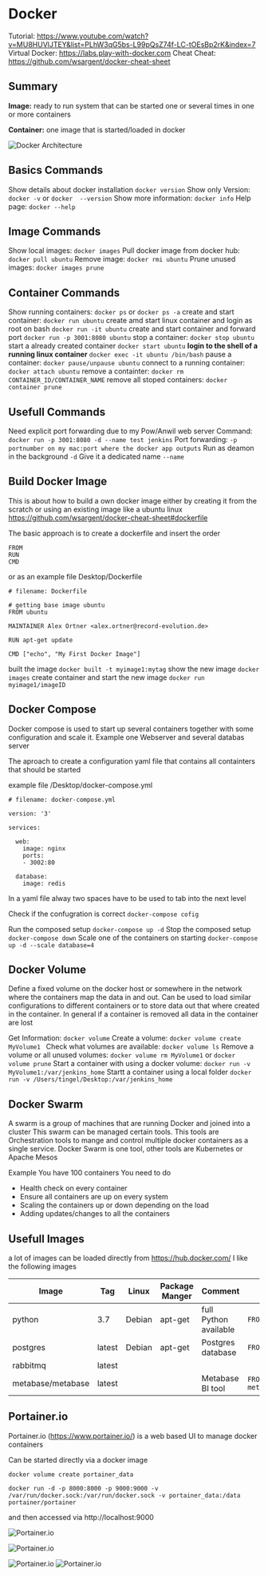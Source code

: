 # Docker
Tutorial: https://www.youtube.com/watch?v=MU8HUVlJTEY&list=PLhW3qG5bs-L99pQsZ74f-LC-tOEsBp2rK&index=7
Virtual Docker: https://labs.play-with-docker.com
Cheat Cheat: https://github.com/wsargent/docker-cheat-sheet

## Summary

**Image:** ready to run system that can be started one or several times in one or more containers

**Container:** one image that is started/loaded in docker

![Docker Architecture](../../images/Docker-architecture.png "High Level Docker Architecture")


## Basics Commands
Show details about docker installation `docker version`
Show only Version: `docker -v` or `docker  --version`
Show more information: `docker info`
Help page: `docker --help`

## Image Commands
Show local images: `docker images` 
Pull docker image from docker hub: `docker pull ubuntu`
Remove image: `docker rmi ubuntu`
Prune unused images: `docker images prune` 

## Container Commands
Show running containers: `docker ps` or `docker ps -a`
create and start container: `docker run ubuntu`
create amd start linux container and login as root on bash `docker run -it ubuntu`
create and start container and forward port `docker run -p 3001:8080 ubuntu`
stop a container: `docker stop ubuntu`
start a already created container `docker start ubuntu`
**login to the shell of a running linux container** `docker exec -it ubuntu /bin/bash`
pause a container: `docker pause/unpause ubuntu`
connect to a running container: `docker attach ubuntu`
remove a containter: `docker rm CONTAINER_ID/CONTAINER_NAME` 
remove all stoped containers: `docker container prune` 

## Usefull Commands
Need explicit port forwarding due to my Pow/Anwil web server
Command: `docker run -p 3001:8080 -d --name test jenkins`
Port forwarding: `-p portnumber on my mac:port where the docker app outputs`
Run as deamon in the background `-d`
Give it a dedicated name `--name`

## Build Docker Image
This is about how to build a own docker image either by creating it from the scratch or using an existing image like a ubuntu linux
https://github.com/wsargent/docker-cheat-sheet#dockerfile 

The basic approach is to create a dockerfile and insert the order
```
FROM
RUN
CMD
```
or as an example file Desktop/Dockerfile
```
# filename: Dockerfile

# getting base image ubuntu
FROM ubuntu

MAINTAINER Alex Ortner <alex.ortner@record-evolution.de>

RUN apt-get update

CMD ["echo", "My First Docker Image"]
```

built the image `docker built -t myimage1:mytag`
show the new image `docker images`
create container and start the new image `docker run myimage1/imageID`


## Docker Compose
Docker compose is used to start up several containers together with some configuration and scale it.
Example one Webserver and several databas server

The aproach to create a configuration yaml file that contains all containters that should be started

example file /Desktop/docker-compose.yml
```
# filename: docker-compose.yml

version: '3'

services:

  web:
    image: nginx
    ports:
    - 3002:80

  database:
    image: redis  

```
In a yaml file alway two spaces have to be used to tab into the next level 

Check if the confugration is correct `docker-compose cofig`

Run the composed setup `docker-compose up -d`
Stop the composed setup `docker-compose down`
Scale one of the containers on starting `docker-compose up -d --scale database=4`

## Docker Volume
Define a fixed volume on the docker host or somewhere in the network where the containers map the data in and out.
Can be used to load similar configurations to different containers or to store data out that where created in the container.
In general if a container is removed all data in the container are lost

Get Information: `docker volume`
Create a volume: `docker volume create MyVolume1 `
Check what volumes are available: `docker volume ls`
Remove a volume or all unused volumes: `docker volume rm MyVolume1` or `docker volume prune`
Start a container with using a docker volume: `docker run -v MyVolume1:/var/jenkins_home` 
Startt a container using a local folder `docker run -v /Users/tingel/Desktop:/var/jenkins_home`


## Docker Swarm
A swarm is a group of machines that are running Docker and joined into a cluster 
This swarm can be managed certain tools. This tools are Orchestration tools to mange and control multiple docker containers as a single service. Docker Swarm is one tool, other tools are Kubernetes or Apache Mesos

Example
You have 100 containers
You need to do 
- Health check on every container
- Ensure all containers are up on every system
- Scaling the containers up or down depending on the load
- Adding updates/changes to all the containers


## Usefull Images
a lot of images can be loaded directly from https://hub.docker.com/ 
I like the following images

| Image | Tag | Linux | Package Manger | Comment | Comand|
|-------|-----|-------|----------------|---------|---------|
|  python    |  3.7   |    Debian      | apt-get |   full Python available      | `FROM python:3.7` |
|  postgres  | latest |    Debian  	   | apt-get |   Postgres database          | `FROM postgreas`     | 
|  rabbitmq  | latest |       			|                |            |		|
|metabase/metabase| latest | | | Metabase BI tool | `FROM metabase/metabase` |



## Portainer.io
Portainer.io (https://www.portainer.io/) is a web based UI to manage docker containers

Can be started directly via a docker image  

```
docker volume create portainer_data

docker run -d -p 8000:8000 -p 9000:9000 -v /var/run/docker.sock:/var/run/docker.sock -v portainer_data:/data portainer/portainer
```
and then accessed via
http://localhost:9000 

![Portainer.io](../../images/s_docker_portainer1.png "Portainer.io")

![Portainer.io](../../images/s_docker_portainer2.png "Portainer.io")

![Portainer.io](../../images/s_docker_portainer3.png "Portainer.io")
![Portainer.io](../../images/s_docker_portainer4.png "Portainer.io")




